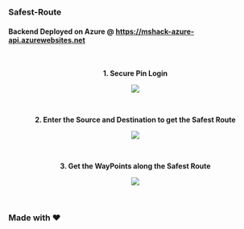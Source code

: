 ### Safest-Route

#### Backend Deployed on Azure @ https://mshack-azure-api.azurewebsites.net

<br>
<p align="center">
  <b>1. Secure Pin Login</b>
</p> 
<p align="center">
  <img src="https://user-images.githubusercontent.com/35667308/71424027-c7b8cd00-26b3-11ea-8be6-357668547470.png">  
</p>
<br>

<p align="center">
  <b>2. Enter the Source and Destination to get the Safest Route</b>
</p> 
<p align="center">
  <img src="https://user-images.githubusercontent.com/35667308/71424026-c7b8cd00-26b3-11ea-9eb5-8a67d667b589.png">  
</p>
<br>

<p align="center">
  <b>3. Get the WayPoints along the Safest Route</b>
</p> 
<p align="center">
  <img src="https://user-images.githubusercontent.com/35667308/71424028-c8516380-26b3-11ea-9e10-cc32b704a951.png">  
</p>
<br>

### Made with :heart:





